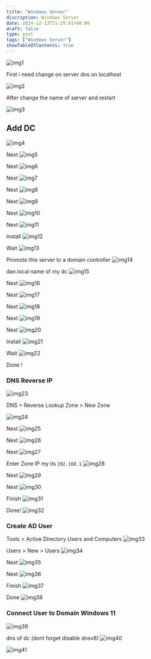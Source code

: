 ```yaml
---
title: "Windows Server"
discription: Windows Server 
date: 2024-12-13T21:29:01+08:00 
draft: false
type: post
tags: ["Windows Server"]
showTableOfContents: true
--- 
```





![img1](images/logo.svg)



First i need change on server dns on localhost

![img2](images/2.png)


After change the name of server and restart

![img3](images/3.png)


## Add DC 

![img4](images/4.png)

Next
![img5](images/5.png)

Next
![img6](images/6.png)

Next
![img7](images/7.png)

Next 
![img8](images/8.png)

Next
![img9](images/9.png)

Next
![img10](images/10.png)

Next 
![img11](images/11.png)

Install
![img12](images/12.png)

Wait
![img13](images/13.png)

Promote this server to a domain controller
![img14](images/14.png)

dan.local name of my dc 
![img15](images/15.png)

Next
![img16](images/16.png)

Next
![img17](images/17.png)

Next 
![img18](images/18.png)

Next
![img19](images/19.png)

Next
![img20](images/20.png)

Install
![img21](images/21.png)

Wait
![img22](images/22.png)

Done !

### DNS Reverse IP

![img23](images/23.png)


DNS > Reverse Lookup Zone > New Zone

![img24](images/24.png)

Next
![img25](images/25.png)

Next
![img26](images/26.png)

Next
![img27](images/27.png)


Enter Zone IP my its `192.168.1`
![img28](images/28.png)

Next
![img29](images/29.png)

Next
![img30](images/30.png)

Finish
![img31](images/31.png)

Done!
![img32](images/32.png)

### Create AD User

Tools > Active Directory Users and Computers
![img33](images/33.png)

Users > New > Users
![img34](images/34.png)

Next
![img35](images/35.png)

Next
![img36](images/36.png)

Finish
![img37](images/37.png)

Done
![img38](images/38.png)


### Connect User to Domain Windows 11

![img39](images/39.png)

dns of dc (dont forget disable dnsv6)
![img40](images/40.png)


![img41](images/41.png)
